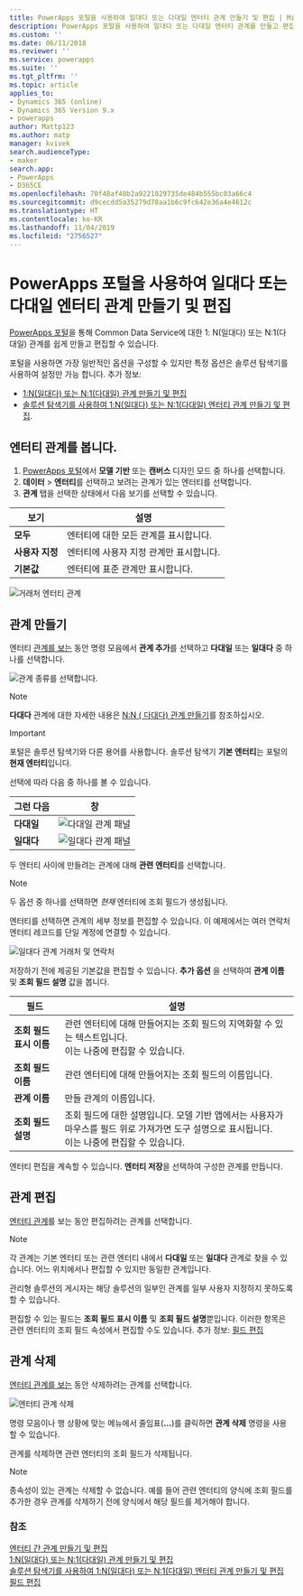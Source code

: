 ```yaml
---
title: PowerApps 포털을 사용하여 일대다 또는 다대일 엔터티 관계 만들기 및 편집 | MicrosoftDocs
description: PowerApps 포털을 사용하여 일대다 또는 다대일 엔터티 관계를 만들고 편집하는 방법 알아보기
ms.custom: ''
ms.date: 06/11/2018
ms.reviewer: ''
ms.service: powerapps
ms.suite: ''
ms.tgt_pltfrm: ''
ms.topic: article
applies_to:
- Dynamics 365 (online)
- Dynamics 365 Version 9.x
- powerapps
author: Mattp123
ms.author: matp
manager: kvivek
search.audienceType:
- maker
search.app:
- PowerApps
- D365CE
ms.openlocfilehash: 70f48af48b2a9221029735de484b555bc03a66c4
ms.sourcegitcommit: d9cecdd5a35279d78aa1b6c9fc642e36a4e4612c
ms.translationtype: HT
ms.contentlocale: ko-KR
ms.lasthandoff: 11/04/2019
ms.locfileid: "2756527"
---
```

# <a name="create-and-edit-one-to-many-or-many-to-one-entity-relationships-using-powerapps-portal"></a>PowerApps 포털을 사용하여 일대다 또는 다대일 엔터티 관계 만들기 및 편집

[PowerApps 포털](https://make.powerapps.com/?utm_source=padocs&utm_medium=linkinadoc&utm_campaign=referralsfromdoc)을 통해 Common Data Service에 대한 1: N(일대다) 또는 N:1(다대일) 관계를 쉽게 만들고 편집할 수 있습니다.

포털을 사용하면 가장 일반적인 옵션을 구성할 수 있지만 특정 옵션은 솔루션 탐색기를 사용하여 설정만 가능 합니다. 추가 정보: 
- [1:N(일대다) 또는 N:1(다대일) 관계 만들기 및 편집](create-edit-1n-relationships.md)
- [솔루션 탐색기를 사용하여 1:N(일대다) 또는 N:1(다대일) 엔터티 관계 만들기 및 편집](create-edit-1n-relationships-solution-explorer.md).

## <a name="view-entity-relationships"></a>엔터티 관계를 봅니다.

1. [PowerApps 포털](https://make.powerapps.com/?utm_source=padocs&utm_medium=linkinadoc&utm_campaign=referralsfromdoc)에서 **모델 기반** 또는 **캔버스** 디자인 모드 중 하나를 선택합니다.
2. **데이터** > **엔터티**를 선택하고 보려는 관계가 있는 엔터티를 선택합니다.
3. **관계** 탭을 선택한 상태에서 다음 보기를 선택할 수 있습니다. 

 |보기|설명|
 |--|--|
 |**모두**| 엔터티에 대한 모든 관계를 표시합니다.|
 |**사용자 지정**|엔터티에 사용자 지정 관계만 표시합니다.|
 |**기본값**|엔터티에 표준 관계만 표시합니다.|
<!-- TODO: What is the actual difference between All and Default? -->

![거래처 엔터티 관계](media/view-account-relationships-portal.png)

## <a name="create-relationships"></a>관계 만들기

엔터티 [관계를 보는](#view-entity-relationships) 동안 명령 모음에서 **관계 추가**를 선택하고 **다대일** 또는 **일대다** 중 하나를 선택합니다.

![관계 종류를 선택합니다.](media/add-relationship-menu-portal.png)

> [!NOTE]
> **다대다** 관계에 대한 자세한 내용은 [N:N ( 다대다) 관계 만들기](create-edit-nn-relationships.md)를 참조하십시오.

<!-- This may change going forward, but this is the way it is now. #2534972 -->
> [!Important]
> 포털은 솔루션 탐색기와 다른 용어를 사용합니다. 솔루션 탐색기 **기본 엔터티**는 포털의 **현재 엔터티**입니다.

선택에 따라 다음 중 하나를 볼 수 있습니다.

<!-- These are the correct screenshots from the UI as of 6/11/18 -->
|그런 다음|창|
|--|--|
|**다대일**|![다대일 관계 패널](media/many-to-one-relationship-panel.png)|
|**일대다**|![일대다 관계 패널](media/one-to-many-relationship-panel.png)|

두 엔터티 사이에 만들려는 관계에 대해 **관련 엔터티**를 선택합니다. 

> [!NOTE]
> 두 옵션 중 하나를 선택하면 *현재* 엔터티에 조회 필드가 생성됩니다.

엔터티를 선택하면 관계의 세부 정보를 편집할 수 있습니다. 이 예제에서는 여러 연락처 엔터티 레코드를 단일 계정에 연결할 수 있습니다.

<!-- These are the correct screenshots from the UI as of 6/11/18 -->
![일대다 관계 거래처 및 연락처](media/One-to-many-account-contact.png)

저장하기 전에 제공된 기본값을 편집할 수 있습니다. **추가 옵션** 을 선택하여 **관계 이름** 및 **조회 필드 설명** 값을 봅니다.

|필드|설명|
|--|--|
|**조회 필드 표시 이름**|관련 엔터티에 대해 만들어지는 조회 필드의 지역화할 수 있는 텍스트입니다.<br />이는 나중에 편집할 수 있습니다.|
|**조회 필드 이름**|관련 엔터티에 대해 만들어지는 조회 필드의 이름입니다.|
|**관계 이름**|만들 관계의 이름입니다.|
|**조회 필드 설명**|조회 필드에 대한 설명입니다. 모델 기반 앱에서는 사용자가 마우스를 필드 위로 가져가면 도구 설명으로 표시됩니다. <br />이는 나중에 편집할 수 있습니다.|

엔터티 편집을 계속할 수 있습니다. **엔터티 저장**을 선택하여 구성한 관계를 만듭니다.

## <a name="edit-relationships"></a>관계 편집

[엔터티 관계](#view-entity-relationships)를 보는 동안 편집하려는 관계를 선택합니다.

> [!NOTE]
> 각 관계는 기본 엔터티 또는 관련 엔터티 내에서 **다대일** 또는 **일대다** 관계로 찾을 수 있습니다. 어느 위치에서나 편집할 수 있지만 동일한 관계입니다.
>
> 관리형 솔루션의 게시자는 해당 솔루션의 일부인 관계를 일부 사용자 지정하지 못하도록 할 수 있습니다.

편집할 수 있는 필드는 **조회 필드 표시 이름** 및 **조회 필드 설명**뿐입니다. 이러한 항목은 관련 엔터티의 조회 필드 속성에서 편집할 수도 있습니다. 추가 정보: [필드 편집](create-edit-field-portal.md#edit-a-field)

## <a name="delete-relationships"></a>관계 삭제

[엔터티 관계를 보는](#view-entity-relationships) 동안 삭제하려는 관계를 선택합니다.

![엔터티 관계 삭제](media/delete-entity-relationship-portal.png)

명령 모음이나 행 상황에 맞는 메뉴에서 줄임표(**...**)를 클릭하면 **관계 삭제** 명령을 사용할 수 있습니다.

관계를 삭제하면 관련 엔터티의 조회 필드가 삭제됩니다.

> [!NOTE]
> 종속성이 있는 관계는 삭제할 수 없습니다. 예를 들어 관련 엔터티의 양식에 조회 필드를 추가한 경우 관계를 삭제하기 전에 양식에서 해당 필드를 제거해야 합니다.

### <a name="see-also"></a>참조

[엔터티 간 관계 만들기 및 편집](create-edit-entity-relationships.md)<br />
[1:N(일대다) 또는 N:1(다대일) 관계 만들기 및 편집](create-edit-1n-relationships.md)<br />
[솔루션 탐색기를 사용하여 1:N(일대다) 또는 N:1(다대일) 엔터티 관계 만들기 및 편집](create-edit-1n-relationships-solution-explorer.md)<br />
[필드 편집](create-edit-field-portal.md#edit-a-field)
